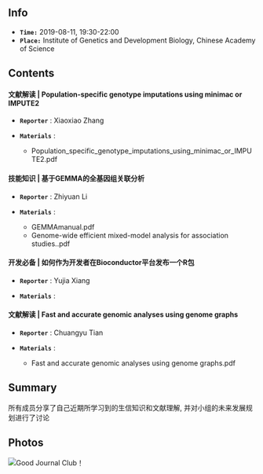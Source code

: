 ## Info

+ **`Time:`** 2019-08-11, 19:30-22:00
+ **`Place:`** Institute of Genetics and Development Biology, Chinese Academy of Science

## Contents
#### 文献解读 | Population-specific genotype imputations using minimac or IMPUTE2
+ **`Reporter`** : Xiaoxiao Zhang
  
+ **`Materials`** : 
  + Population_specific_genotype_imputations_using_minimac_or_IMPUTE2.pdf 

#### 技能知识 | 基于GEMMA的全基因组关联分析
+ **`Reporter`** : Zhiyuan Li

+ **`Materials`** : 
  + GEMMAmanual.pdf
  + Genome-wide efficient mixed-model analysis for association studies..pdf

#### 开发必备 | 如何作为开发者在Bioconductor平台发布一个R包
+ **`Reporter`** : Yujia Xiang

+ **`Materials`** : 
  
#### 文献解读 | Fast and accurate genomic analyses using genome graphs
+ **`Reporter`** : Chuangyu Tian

+ **`Materials`** : 
  + Fast and accurate genomic analyses using genome graphs.pdf


## Summary

所有成员分享了自己近期所学习到的生信知识和文献理解, 并对小组的未来发展规划进行了讨论

## Photos
![Good Journal Club！](https://github.com/bioinfogeeks/Bioinfo-Club/blob/master/Session1_0811_Introduction/Session1_Introduction.jpg)




